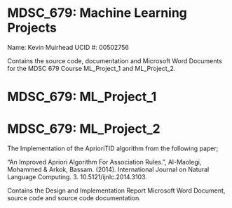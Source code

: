 # MDSC_679: Machine Learning Projects

Name: Kevin Muirhead
UCID #: 00502756

Contains the source code, documentation and Microsoft Word Documents for the MDSC 679 Course ML_Project_1 and ML_Project_2.

# MDSC_679: ML_Project_1

# MDSC_679: ML_Project_2

The Implementation of the AprioriTID algorithm from the following paper;

“An Improved Apriori Algorithm For Association Rules.”, Al-Maolegi, Mohammed & Arkok, Bassam. (2014). International Journal on Natural Language Computing. 3. 10.5121/ijnlc.2014.3103.

Contains the Design and Implementation Report Microsoft Word Document, source code and source code documentation.
